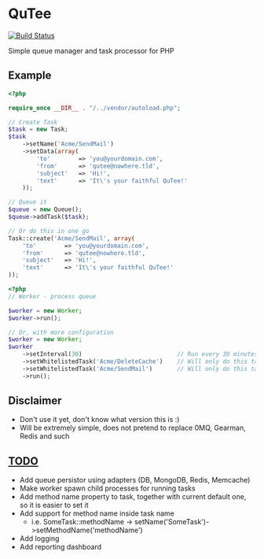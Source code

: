 QuTee
=====

[![Build Status](https://travis-ci.org/anorgan/QuTee.png)](https://travis-ci.org/anorgan/QuTee)

Simple queue manager and task processor for PHP

Example
-------
``` php
<?php

require_once __DIR__ . "/../vendor/autoload.php";

// Create Task
$task = new Task;
$task
    ->setName('Acme/SendMail')
    ->setData(array(
        'to'        => 'you@yourdomain.com',
        'from'      => 'qutee@nowhere.tld',
        'subject'   => 'Hi!',
        'text'      => 'It\'s your faithful QuTee!'
    ));

// Queue it
$queue = new Queue();
$queue->addTask($task);

// Or do this in one go
Task::create('Acme/SendMail', array(
    'to'        => 'you@yourdomain.com',
    'from'      => 'qutee@nowhere.tld',
    'subject'   => 'Hi!',
    'text'      => 'It\'s your faithful QuTee!'
));
```

``` php
<?php
// Worker - process queue

$worker = new Worker;
$worker->run();

// Or, with more configuration
$worker = new Worker;
$worker
    ->setInterval(30)                           // Run every 30 minutes
    ->setWhitelistedTask('Acme/DeleteCache')    // Will only do this tasks
    ->setWhitelistedTask('Acme/SendMail')       // Will only do this tasks
    ->run();

```

Disclaimer
----------

- Don't use it yet, don't know what version this is :)
- Will be extremely simple, does not pretend to replace 0MQ, Gearman, Redis and such

[TODO](https://github.com/anorgan/QuTee/issues?milestone=1&state=open)
----
- Add queue persistor using adapters (DB, MongoDB, Redis, Memcache)
- Make worker spawn child processes for running tasks
- Add method name property to task, together with current default one, so it is easier to set it
- Add support for method name inside task name
    - i.e. SomeTask::methodName -> setName('SomeTask')->setMethodName('methodName')
- Add logging
- Add reporting dashboard